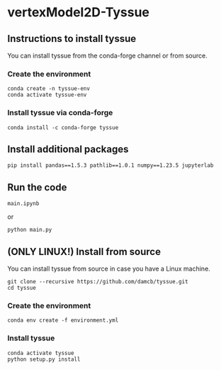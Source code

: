 # vertexModel2D-Tyssue

## Instructions to install tyssue

You can install tyssue from the conda-forge channel or from source.

### Create the environment
```
conda create -n tyssue-env
conda activate tyssue-env
```

### Install tyssue via conda-forge
```
conda install -c conda-forge tyssue
```

## Install additional packages
```
pip install pandas==1.5.3 pathlib==1.0.1 numpy==1.23.5 jupyterlab
```

## Run the code
```
main.ipynb
```
or
```
python main.py
```

## (ONLY LINUX!) Install from source

You can install tyssue from source in case you have a Linux machine.

```
git clone --recursive https://github.com/damcb/tyssue.git
cd tyssue
```

### Create the environment
```
conda env create -f environment.yml
```

### Install tyssue
```
conda activate tyssue
python setup.py install
```

